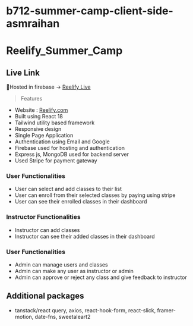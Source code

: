 # b712-summer-camp-client-side-asmraihan
# Reelify_Summer_Camp

## Live Link
🔗Hosted in firebase -> [Reelify Live](https://autosport-cars.web.app/)  

>Features
- Website : [Reelify.com](https://autosport-cars.web.app/)
- Built using React 18
- Tailwind utility based framework 
- Responsive design
- Single Page Application
- Authentication using Email and Google
- Firebase used for hosting and authentication
- Express js, MongoDB used for backend server
- Used Stripe for payment gateway

### User Functionalities
- User can select and add classes to their list 
- User can enroll from their selected classes by paying using stripe
- User can see their enrolled classes in their dashboard
### Instructor Functionalities
- Instructor can add classes
- Instructor can see their added classes in their dashboard
### User Functionalities
- Admin can manage users and classes
- Admin can make any user as instructor or admin
- Admin can approve or reject any class and give feedback to instructor

## Additional packages
- tanstack/react query, axios, react-hook-form, react-slick, framer-motion, date-fns, sweetaleart2